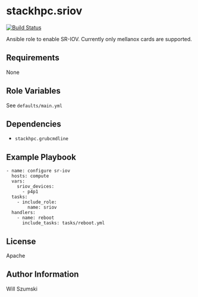 stackhpc.sriov
==============

[![Build Status](https://travis-ci.com/stackhpc/ansible-role-sriov.svg?branch=master)](https://travis-ci.com/stackhpc/ansible-role-sriov)

Ansible role to enable SR-IOV. Currently only mellanox cards are supported.

Requirements
------------
None

Role Variables
--------------

See `defaults/main.yml`

Dependencies
------------

- `stackhpc.grubcmdline`

Example Playbook
----------------

```
- name: configure sr-iov
  hosts: compute
  vars:
    sriov_devices:
      - p4p1
  tasks:
    - include_role:
        name: sriov
  handlers:
    - name: reboot
      include_tasks: tasks/reboot.yml
```

License
-------

Apache

Author Information
------------------

Will Szumski
